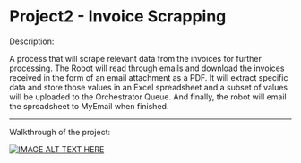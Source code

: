 # Project2 - Invoice Scrapping 


Description:

A process that will scrape relevant data from the invoices for further processing.
The Robot will read through emails and download the invoices received in the form of an email attachment as a PDF.
It will extract specific data and store those values in an Excel spreadsheet and a subset of values will be uploaded to the Orchestrator Queue.
And finally, the robot will email the spreadsheet to MyEmail when finished.


____________________________________________________________________________________________________________________________________
	

Walkthrough of the project: 
	
[![IMAGE ALT TEXT HERE](https://img.youtube.com/vi/S39ulHRMbFA/0.jpg)](https://www.youtube.com/watch?v=S39ulHRMbFA)
